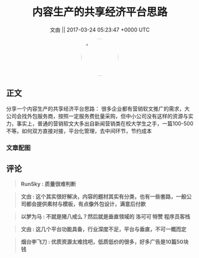 <h1 align="center">内容生产的共享经济平台思路</h1>




<p align="center">
    <a>文由 || 2017-03-24 05:23:47 &#43;0000 UTC</a>
</p>

<div align="center">
    <img src="https://images.zsxq.com/Fs1YVZC0ovOT-wtBZFtJ7rJ2pMwM?e=1590940799&amp;token=kIxbL07-8jAj8w1n4s9zv64FuZZNEATmlU_Vm6zD:3gokMGjxCFwj5V9RlrVVw-HDnl8=" width="100" height="100" style="border:1px solid;border-radius:50%; color:#ffffff"/>
</div>




## 正文

<div>
分享一个内容生产的共享经济平台思路：
很多企业都有营销软文推广的需求，大公司会找外包服务商，按照一定服务费批量采购，但中小公司没有这样的资源与实力，事实上，普通的营销软文大多出自新闻营销类在校大学生之手，一篇100-500不等。如何双方直接对接，平台化管理，去中间环节，节约成本
</div>

### 文章配图

<div class="image" align="center">

</div>


## 评论

<div align="left">
<div>

<blockquote >
<span> <strong>RunSky : 质量很难判断 </strong></span>
</blockquote>

<blockquote >
<span> <strong>文由 : 这个其实很好解决，内容的题材其实有分类，也有一些套路，一般公司都会提供素材与模板，有点像外包设计，满意后付款 </strong></span>
</blockquote>

<blockquote >
<span> <strong>以梦为马 : 不就是猪八戒么？然后就是垂直领域的 洛可可 特赞 程序员客栈 </strong></span>
</blockquote>

<blockquote >
<span> <strong>文由 : 这几个平台功能具备，行业深度不足，平台与垂直，不可一概而定 </strong></span>
</blockquote>

<blockquote >
<span> <strong>烟台李飞刀 : 优质资源太难找吧，低质低价的很多，好多广告是10篇50块钱 </strong></span>
</blockquote>

</div>
</div>
